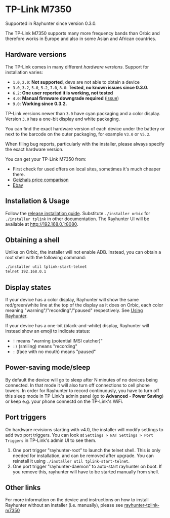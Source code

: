 # TP-Link M7350

Supported in Rayhunter since version 0.3.0.

The TP-Link M7350 supports many more frequency bands than Orbic and therefore works in Europe and also in some Asian and African countries.

## Hardware versions

The TP-Link comes in many different *hardware versions*. Support for installation varies:

* `1.0`, `2.0`: **Not supported**, devs are not able to obtain a device
* `3.0`, `3.2`, `5.0`, `5.2`, `7.0`, `8.0`: **Tested, no known issues since 0.3.0.**
* `6.2`: **One user reported it is working, not tested**
* `4.0`: **Manual firmware downgrade required** ([issue](https://github.com/EFForg/rayhunter/issues/332))
* `9.0`: **Working since 0.3.2.**

TP-Link versions newer than `3.0` have cyan packaging and a color display. Version `3.0` has a one-bit display and white packaging.

You can find the exact hardware version of each device under the battery or next to the barcode on the outer packaging, for example `V3.0` or `V5.2`. 

When filing bug reports, particularly with the installer, please always specify the exact hardware version.

You can get your TP-Link M7350 from:

* First check for used offers on local sites, sometimes it's much cheaper there.
* [Geizhals price comparison](https://geizhals.eu/?fs=tp-link+m7350)
* [Ebay](https://www.ebay.com/sch/i.html?_nkw=tp-link+m7350&_sacat=0&_from=R40&_trksid=p4432023.m570.l1313)

## Installation & Usage

Follow the [release installation guide](./installing-from-release.md). Substitute `./installer orbic` for `./installer tplink` in other documentation. The Rayhunter UI will be available at <http://192.168.0.1:8080>.

## Obtaining a shell

Unlike on Orbic, the installer will not enable ADB. Instead, you can obtain a root shell with the following command:

```sh
./installer util tplink-start-telnet
telnet 192.168.0.1
```

## Display states

If your device has a color display, Rayhunter will show the same red/green/white line at the top of the display as it does on Orbic, each color meaning "warning"/"recording"/"paused" respectively. See [Using Rayhunter](./using-rayhunter.md).

If your device has a one-bit (black-and-white) display, Rayhunter will instead show an emoji to indicate status:

* `!` means "warning (potential IMSI catcher)"
* `:)` (smiling) means "recording"
* `:` (face with no mouth) means "paused"

## Power-saving mode/sleep

By default the device will go to sleep after N minutes of no devices being connected. In that mode it will also turn off connections to cell phone towers.
In order for Rayhunter to record continuously, you have to turn off this sleep mode in TP-Link's admin panel (go to **Advanced** - **Power Saving**) or keep e.g. your phone connectd on the TP-Link's WiFi.

## Port triggers

On hardware revisions starting with v4.0, the installer will modify settings to
add two port triggers. You can look at `Settings > NAT Settings > Port
Triggers` in TP-Link's admin UI to see them.

1. One port trigger "rayhunter-root" to launch the telnet shell. This is only needed for installation, and can be removed after upgrade. You can reinstall it using `./installer util tplink-start-telnet`.
2. One port trigger "rayhunter-daemon" to auto-start rayhunter on boot. If you remove this, rayhunter will have to be started manually from shell.

## Other links

For more information on the device and instructions on how to install Rayhunter without an installer (i.e. manually), please see [rayhunter-tplink-m7350](https://github.com/m0veax/rayhunter-tplink-m7350/)
